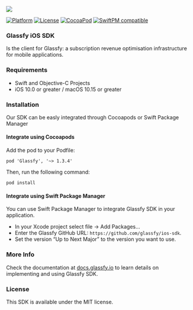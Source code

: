 <img src="https://media.glassfy.io/banner_purple.png" />

[![Platform](https://img.shields.io/cocoapods/p/Glassfy.svg?style=flat)](https://glassfy.io)
[![License](https://img.shields.io/cocoapods/l/Glassfy.svg?style=flat)](https://glassfy.io)
[![CocoaPod](https://img.shields.io/cocoapods/v/Glassfy.svg?style=flat)](https://cocoapods.org/pods/Glassfy)
[![SwiftPM compatible](https://img.shields.io/badge/SwiftPM-compatible-orange.svg)](https://docs.glassfy.io/get-started/installation)


### Glassfy iOS SDK

Is the client for Glassfy: a subscription revenue optimisation infrastructure for mobile applications.

### Requirements
* Swift and Objective-C Projects
* iOS 10.0 or greater / macOS 10.15 or greater

### Installation
Our SDK can be easly integrated through Cocoapods or Swift Package Manager

#### Integrate using Cocoapods
Add the pod to your Podfile:

```pod 'Glassfy', '~> 1.3.4'```

Then, run the following command:

```pod install```

#### Integrate using Swift Package Manager
You can use Swift Package Manager to integrate Glassfy SDK in your application. 
- In your Xcode project select file -> Add Packages... 
- Enter the Glassfy GitHub URL: `https://github.com/glassfy/ios-sdk`. 
- Set the version “Up to Next Major” to the version you want to use.

### More Info

Check the documentation at [docs.glassfy.io](https://docs.glassfy.io/get-started/quick-start) to learn details on implementing and using Glassfy SDK.

### License

This SDK is available under the MIT license.
